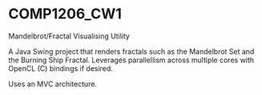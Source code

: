 # COMP1206_CW1
Mandelbrot/Fractal Visualising Utility

A Java Swing project that renders fractals such as the Mandelbrot Set and the Burning Ship Fractal. Leverages parallellism across multiple cores with OpenCL (C) bindings if desired.

Uses an MVC architecture.
